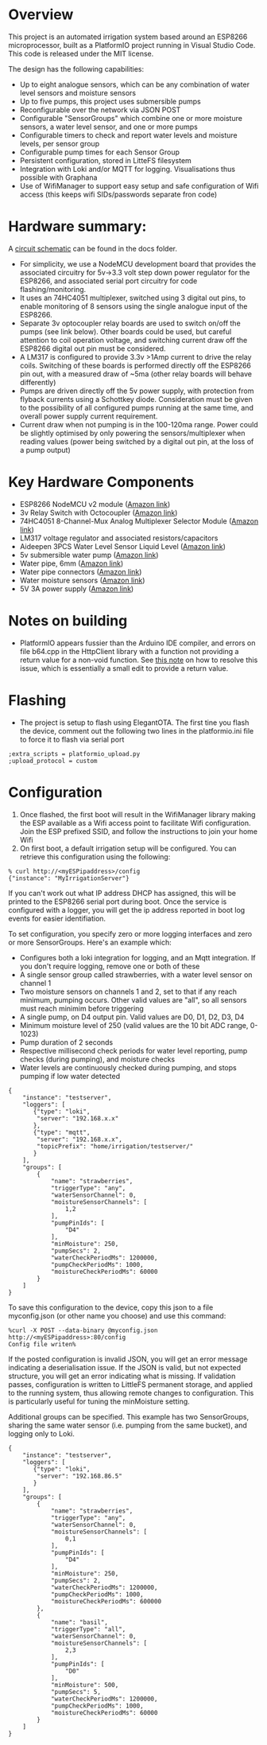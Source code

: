 
# Overview
This project is an automated irrigation system based around an ESP8266 microprocessor, built as a PlatformIO project running in Visual Studio Code. This code is released under the MIT license.

The design has the following capabilities:
* Up to eight analogue sensors, which can be any combination of water level sensors and moisture sensors
* Up to five pumps, this project uses submersible pumps
* Reconfigurable over the network via JSON POST
* Configurable "SensorGroups" which combine one or more moisture sensors, a water level sensor, and one or more pumps
* Configurable timers to check and report water levels and moisture levels, per sensor group
* Configurable pump times for each Sensor Group
* Persistent configuration, stored in LitteFS filesystem
* Integration with Loki and/or MQTT for logging. Visualisations thus possible with Graphana
* Use of WifiManager to support easy setup and safe configuration of Wifi access (this keeps wifi SIDs/passwords separate fron code)

# Hardware summary:
A [circuit schematic](docs/IrrigationSystem.pdf) can be found in the docs folder.
* For simplicity, we use a NodeMCU development board that provides the associated circuitry for 5v->3.3 volt step down power regulator for the ESP8266, and associated serial port circuitry for code flashing/monitoring.
* It uses an 74HC4051 multiplexer, switched using 3 digital out pins, to enable monitoring of 8 sensors using the single analogue input of the ESP8266.
* Separate 3v optocoupler relay boards are used to switch on/off the pumps (see link below). Other boards could be used, but careful attention to coil operation voltage, and switching current draw off the ESP8266 digital out pin must be considered.
* A LM317 is configured to provide 3.3v >1Amp current to drive the relay coils. Switching of these boards is performed directly off the ESP8266 pin out, with a measured draw of ~5ma (other relay boards will behave differently)
* Pumps are driven directly off the 5v power supply, with protection from flyback currents using a Schottkey diode. Consideration must be given to the possibility of all configured pumps running at the same time, and overall power supply current requirement.
* Current draw when not pumping is in the 100-120ma range. Power could be slightly optimised by only powering the sensors/multiplexer when reading values (power being switched by a digital out pin, at the loss of a pump output)

# Key Hardware Components
* ESP8266 NodeMCU v2 module ([Amazon link](https://www.amazon.co.uk/AZDelivery-NodeMCU-Development-Unsoldered-including/dp/B07V4M3SGT/))
* 3v Relay Switch with Octocoupler ([Amazon link](https://www.amazon.co.uk/dp/B09LS7S1H7?p))
* 74HC4051 8-Channel-Mux Analog Multiplexer Selector Module ([Amazon link](https://www.amazon.co.uk/dp/B09Z29W8XV))
* LM317 voltage regulator and associated resistors/capacitors
* Aideepen 3PCS Water Level Sensor Liquid Level ([Amazon link](https://www.amazon.co.uk/dp/B08D63B9PY?))
* 5v submersible water pump ([Amazon link](https://www.amazon.co.uk/dp/B0B24G8WP7))
* Water pipe, 6mm ([Amazon link](https://www.amazon.co.uk/dp/B08HT2C2MC?))
* Water pipe connectors ([Amazon link](https://www.amazon.co.uk/dp/B097K22Z5G?psc=1&ref=ppx_yo2ov_dt_b_product_details))
* Water moisture sensors ([Amazon link](https://www.amazon.co.uk/dp/B09V7HFHX3?))
* 5V 3A power supply ([Amazon link](https://www.amazon.co.uk/dp/B0BQBR4RZM?))
 
# Notes on building
* PlatformIO appears fussier than the Arduino IDE compiler, and errors on file b64.cpp in the HttpClient library with a function not providing a return value for a non-void function. See [this note](https://forum.arduino.cc/t/httpclient-library-example-with-nodemcu/1042659/10) on how to resolve this issue, which is essentially a small edit to provide a return value.

# Flashing
* The project is setup to flash using ElegantOTA. The first tine you flash the device, comment out the following two lines in the platformio.ini file to force it to flash via serial port
```
;extra_scripts = platformio_upload.py
;upload_protocol = custom
```

# Configuration
1. Once flashed, the first boot will result in the WifiManager library making the ESP available as a Wifi access point to facilitate Wifi configuration. Join the ESP prefixed SSID, and follow the instructions to join your home Wifi
2. On first boot, a default irrigation setup will be configured. You can retrieve this configuration using the following:
```
% curl http://<myESPipaddress>/config
{"instance": "MyIrrigationServer"}
```
If you can't work out what IP address DHCP has assigned, this will be printed to the ESP8266 serial port during boot. Once the service is configured with a logger, you will get the ip address reported in boot log events for easier identifiation.

To set configuration, you specify zero or more logging interfaces and zero or more SensorGroups. Here's an example which:
- Configures both a loki integration for logging, and an Mqtt integration. If you don't require logging, remove one or both of these
- A single sensor group called strawberries, with a water level sensor on channel 1
- Two moisture sensors on channels 1 and 2, set to that if any reach minimum, pumping occurs. Other valid values are "all", so all sensors must reach minimim before triggering
- A single pump, on D4 output pin. Valid values are D0, D1, D2, D3, D4
- Minimum moisture level of 250 (valid values are the 10 bit ADC range, 0-1023)
- Pump duration of 2 seconds
- Respective millisecond check periods for water level reporting, pump checks (during pumping), and moisture checks
- Water levels are continuously checked during pumping, and stops pumping if low water detected
```
{
    "instance": "testserver",
    "loggers": [
       {"type": "loki",
        "server": "192.168.x.x"
       },
       {"type": "mqtt",
        "server": "192.168.x.x",
        "topicPrefix": "home/irrigation/testserver/"
       }
    ],
    "groups": [
        {
            "name": "strawberries",
            "triggerType": "any",
            "waterSensorChannel": 0,
            "moistureSensorChannels": [
                1,2
            ],
            "pumpPinIds": [
                "D4"
            ],
            "minMoisture": 250,
            "pumpSecs": 2,
            "waterCheckPeriodMs": 1200000,
            "pumpCheckPeriodMs": 1000,
            "moistureCheckPeriodMs": 60000
        }
    ]
}
```
To save this configuration to the device, copy this json to a file myconfig.json (or other name you choose) and use this command:
```
%curl -X POST --data-binary @myconfig.json http://<myESPipaddress>:80/config
Config file writen%
```
If the posted configuration is invalid JSON, you will get an error message indicating a deserialisation issue. If the JSON is valid, but not expected structure, you will get an error indicating what is missing.
If validation passes, configuration is written to LittleFS permanent storage, and applied to the running system, thus allowing remote changes to configuration. This is particularly useful for tuning the minMoisture setting.

Additional groups can be specified. This example has two SensorGroups, sharing the same water sensor (i.e. pumping from the same bucket), and logging only to Loki.
```
{
    "instance": "testserver",
    "loggers": [
       {"type": "loki",
        "server": "192.168.86.5"
       }
    ],
    "groups": [
        {
            "name": "strawberries",
            "triggerType": "any",
            "waterSensorChannel": 0,
            "moistureSensorChannels": [
                0,1
            ],
            "pumpPinIds": [
                "D4"
            ],
            "minMoisture": 250,
            "pumpSecs": 2,
            "waterCheckPeriodMs": 1200000,
            "pumpCheckPeriodMs": 1000,
            "moistureCheckPeriodMs": 600000
        },
        {
            "name": "basil",
            "triggerType": "all",
            "waterSensorChannel": 0,
            "moistureSensorChannels": [
                2,3
            ],
            "pumpPinIds": [
                "D0"
            ],
            "minMoisture": 500,
            "pumpSecs": 5,
            "waterCheckPeriodMs": 1200000,
            "pumpCheckPeriodMs": 1000,
            "moistureCheckPeriodMs": 60000
        }
    ]
}
```
